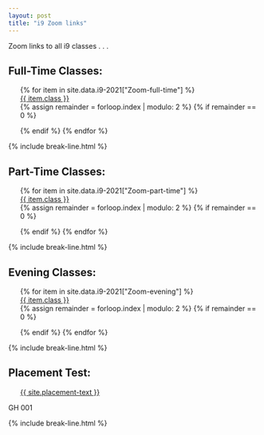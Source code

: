 ```yaml
---
layout: post
title: "i9 Zoom links"
---
```


Zoom links to all i9 classes . . .

<div class="wrap">
    <h2>Full-Time Classes:</h2>
    <ul style="list-style: none;" class="buttons">
        {% for item in site.data.i9-2021["Zoom-full-time"] %}
            <li class="buttons__item">
                <a class="shiney" href="{{ item.link }}">{{ item.class }}</a>
            </li>
            {% assign remainder = forloop.index | modulo: 2 %}
            {% if remainder == 0 %}
                </ul>
                <ul style="list-style: none;" class="buttons">
            {% endif %}
        {% endfor %}
    </ul>
</div>
{% include break-line.html %}

<div class="wrap">
    <h2>Part-Time Classes:</h2>
    <ul style="list-style: none;" class="buttons">
        {% for item in site.data.i9-2021["Zoom-part-time"] %}
            <li class="buttons__item">
                <a class="shiney" href="{{ item.link }}">{{ item.class }}</a>
            </li>
            {% assign remainder = forloop.index | modulo: 2 %}
            {% if remainder == 0 %} 
                </ul>
                <ul style="list-style: none;" class="buttons">
            {% endif %}
        {% endfor %}
    </ul>
</div>
{% include break-line.html %}

<div class="wrap">
    <h2>Evening Classes:</h2>
    <ul style="list-style: none;" class="buttons">
        {% for item in site.data.i9-2021["Zoom-evening"] %}
            <li class="buttons__item">
                <a class="shiney" href="{{ item.link }}">{{ item.class }}</a>
            </li>
            {% assign remainder = forloop.index | modulo: 2 %}
            {% if remainder == 0 %}
                </ul>
                <ul style="list-style: none;" class="buttons">
            {% endif %}
        {% endfor %}
    </ul>
</div>
{% include break-line.html %}

<div class="wrap">
    <h2>Placement Test:</h2>
    <ul style="list-style: none;" class="buttons">
        <li class="buttons__item">
            <a class="shiney" href="{{ site.placement-link }}">{{ site.placement-text }}</a>
        </li>
    </ul>
    <p>GH 001</p>
</div>

{% include break-line.html %}
